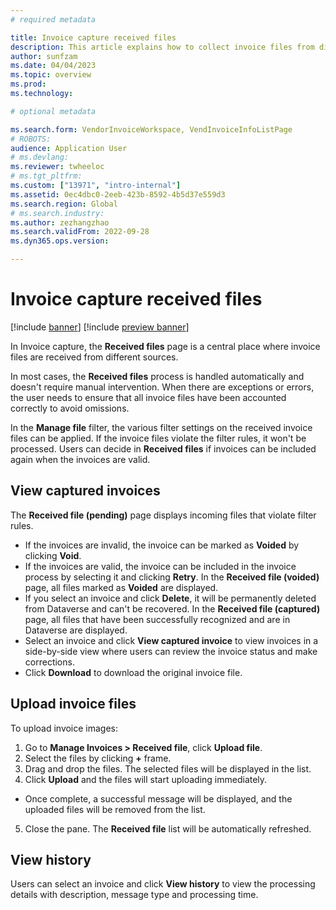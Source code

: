 ```yaml
---
# required metadata

title: Invoice capture received files
description: This article explains how to collect invoice files from different sources in Invoice capture.
author: sunfzam
ms.date: 04/04/2023
ms.topic: overview
ms.prod: 
ms.technology: 

# optional metadata

ms.search.form: VendorInvoiceWorkspace, VendInvoiceInfoListPage
# ROBOTS: 
audience: Application User
# ms.devlang: 
ms.reviewer: twheeloc
# ms.tgt_pltfrm: 
ms.custom: ["13971", "intro-internal"]
ms.assetid: 0ec4dbc0-2eeb-423b-8592-4b5d37e559d3
ms.search.region: Global
# ms.search.industry: 
ms.author: zezhangzhao
ms.search.validFrom: 2022-09-28
ms.dyn365.ops.version: 

---
```


# Invoice capture received files

[!include [banner](../includes/banner.md)]
[!include [preview banner](../includes/preview-banner.md)]

In Invoice capture, the **Received files** page is a central place where invoice files are received from different sources.

In most cases, the **Received files** process is handled automatically and doesn't require manual intervention. When there are exceptions or errors, the user needs to ensure that all invoice files have been accounted correctly to avoid omissions. 

In the **Manage file** filter, the various filter settings on the received invoice files can be applied. If the invoice files violate the filter rules, it won't be processed. Users can decide in **Received files** if invoices can be included again when the invoices are valid. 

## View captured invoices

The **Received file (pending)** page displays incoming files that violate filter rules.
 - If the invoices are invalid, the invoice can be marked as **Voided** by clicking **Void**.
 - If the invoices are valid, the invoice can be included in the invoice process by selecting it and clicking **Retry**.
In the **Received file (voided)** page, all files marked as **Voided** are displayed.
 - If you select an invoice and click **Delete**, it will be permanently deleted from Dataverse and can't be recovered.
In the **Received file (captured)** page, all files that have been successfully recognized and are in Dataverse are displayed. 
 - Select an invoice and click **View captured invoice** to view invoices in a side-by-side view where users can review the invoice status and make corrections. 
 - Click **Download** to download the original invoice file.


## Upload invoice files

To upload invoice images:
1. Go to **Manage Invoices > Received file**, click **Upload file**. 
2. Select the files by clicking **+** frame.
3. Drag and drop the files. The selected files will be displayed in the list.
4. Click **Upload** and the files will start uploading immediately.  
 - Once complete, a successful message will be displayed, and the uploaded files will be removed from the list.  
5. Close the pane. The **Received file** list will be automatically refreshed. 


## View history 

Users can select an invoice and click **View history** to view the processing details with description, message type and processing time. 



